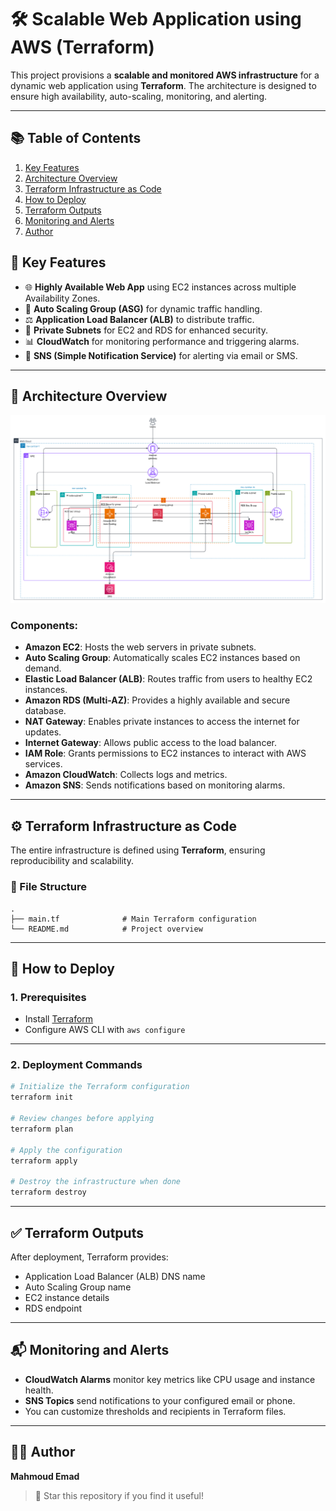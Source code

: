 
# 🛠️ Scalable Web Application using AWS (Terraform)

This project provisions a **scalable and monitored AWS infrastructure** for a dynamic web application using **Terraform**. The architecture is designed to ensure high availability, auto-scaling, monitoring, and alerting.

---
## 📚 Table of Contents
1. [Key Features](#1--key-features)
2. [Architecture Overview](#2--architecture-overview)
3. [Terraform Infrastructure as Code](#3--terraform-infrastructure-as-code)
4. [How to Deploy](#4--how-to-deploy)
5. [Terraform Outputs](#5--terraform-outputs)
6. [Monitoring and Alerts](#6--monitoring-and-alerts)
7. [Author](#7--author)

## 📌 Key Features

- 🌐 **Highly Available Web App** using EC2 instances across multiple Availability Zones.
- 🔁 **Auto Scaling Group (ASG)** for dynamic traffic handling.
- ⚖️ **Application Load Balancer (ALB)** to distribute traffic.
- 🔐 **Private Subnets** for EC2 and RDS for enhanced security.
- 📊 **CloudWatch** for monitoring performance and triggering alarms.
- 📣 **SNS (Simple Notification Service)** for alerting via email or SMS.

---

## 🧱 Architecture Overview

![AWS Architecture](https://github.com/Mahmoud9423/Metro-Reward-System-using-AWS/blob/main/AWS%20(3).png)

### Components:
- **Amazon EC2**: Hosts the web servers in private subnets.
- **Auto Scaling Group**: Automatically scales EC2 instances based on demand.
- **Elastic Load Balancer (ALB)**: Routes traffic from users to healthy EC2 instances.
- **Amazon RDS (Multi-AZ)**: Provides a highly available and secure database.
- **NAT Gateway**: Enables private instances to access the internet for updates.
- **Internet Gateway**: Allows public access to the load balancer.
- **IAM Role**: Grants permissions to EC2 instances to interact with AWS services.
- **Amazon CloudWatch**: Collects logs and metrics.
- **Amazon SNS**: Sends notifications based on monitoring alarms.

---

## ⚙️ Terraform Infrastructure as Code

The entire infrastructure is defined using **Terraform**, ensuring reproducibility and scalability.

### 📁 File Structure

```
.
├── main.tf              # Main Terraform configuration
└── README.md            # Project overview
```

---

## 🚀 How to Deploy

### 1. Prerequisites

- Install [Terraform](https://www.terraform.io/downloads)
- Configure AWS CLI with `aws configure`

---

### 2. Deployment Commands

```bash
# Initialize the Terraform configuration
terraform init

# Review changes before applying
terraform plan

# Apply the configuration
terraform apply

# Destroy the infrastructure when done
terraform destroy
```

---

## ✅ Terraform Outputs

After deployment, Terraform provides:

- Application Load Balancer (ALB) DNS name
- Auto Scaling Group name
- EC2 instance details
- RDS endpoint

---

## 📬 Monitoring and Alerts

- **CloudWatch Alarms** monitor key metrics like CPU usage and instance health.
- **SNS Topics** send notifications to your configured email or phone.
- You can customize thresholds and recipients in Terraform files.

---

## 🧑‍💻 Author

**Mahmoud Emad**

> 🌟 Star this repository if you find it useful!
